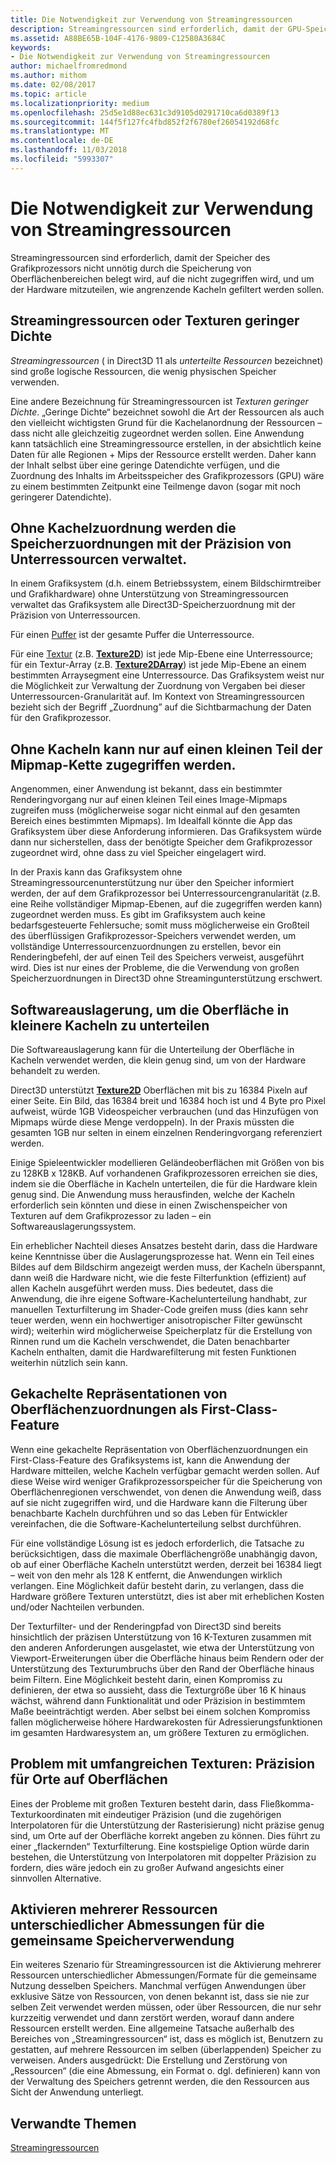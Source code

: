```yaml
---
title: Die Notwendigkeit zur Verwendung von Streamingressourcen
description: Streamingressourcen sind erforderlich, damit der GPU-Speicher nicht unnötig durch die Speicherung von Oberflächenbereichen belegt wird, auf die nicht zugegriffen wird, und um der Hardware mitzuteilen, wie angrenzende Kacheln gefiltert werden sollen.
ms.assetid: A88BE65B-104F-4176-9809-C12580A3684C
keywords:
- Die Notwendigkeit zur Verwendung von Streamingressourcen
author: michaelfromredmond
ms.author: mithom
ms.date: 02/08/2017
ms.topic: article
ms.localizationpriority: medium
ms.openlocfilehash: 25d5e1d88ec631c3d9105d0291710ca6d0389f13
ms.sourcegitcommit: 144f5f127fc4fbd852f2f6780ef26054192d68fc
ms.translationtype: MT
ms.contentlocale: de-DE
ms.lasthandoff: 11/03/2018
ms.locfileid: "5993307"
---
```

# <a name="the-need-for-streaming-resources"></a>Die Notwendigkeit zur Verwendung von Streamingressourcen


Streamingressourcen sind erforderlich, damit der Speicher des Grafikprozessors nicht unnötig durch die Speicherung von Oberflächenbereichen belegt wird, auf die nicht zugegriffen wird, und um der Hardware mitzuteilen, wie angrenzende Kacheln gefiltert werden sollen.

## <a name="span-idstreamingresourcesorsparsetexturesspanspan-idstreamingresourcesorsparsetexturesspanspan-idstreamingresourcesorsparsetexturesspanstreaming-resources-or-sparse-textures"></a><span id="Streaming_resources_or_sparse_textures"></span><span id="streaming_resources_or_sparse_textures"></span><span id="STREAMING_RESOURCES_OR_SPARSE_TEXTURES"></span>Streamingressourcen oder Texturen geringer Dichte


*Streamingressourcen* ( in Direct3D 11 als *unterteilte Ressourcen* bezeichnet) sind große logische Ressourcen, die wenig physischen Speicher verwenden.

Eine andere Bezeichnung für Streamingressourcen ist *Texturen geringer Dichte*. „Geringe Dichte“ bezeichnet sowohl die Art der Ressourcen als auch den vielleicht wichtigsten Grund für die Kachelanordnung der Ressourcen – dass nicht alle gleichzeitig zugeordnet werden sollen. Eine Anwendung kann tatsächlich eine Streamingressource erstellen, in der absichtlich keine Daten für alle Regionen + Mips der Ressource erstellt werden. Daher kann der Inhalt selbst über eine geringe Datendichte verfügen, und die Zuordnung des Inhalts im Arbeitsspeicher des Grafikprozessors (GPU) wäre zu einem bestimmten Zeitpunkt eine Teilmenge davon (sogar mit noch geringerer Datendichte).

## <a name="span-idwithouttilingmemoryallocationsaremanagedatsubresourcegranularityspanspan-idwithouttilingmemoryallocationsaremanagedatsubresourcegranularityspanspan-idwithouttilingmemoryallocationsaremanagedatsubresourcegranularityspanwithout-tiling-memory-allocations-are-managed-at-subresource-granularity"></a><span id="Without_tiling__memory_allocations_are_managed_at_subresource_granularity"></span><span id="without_tiling__memory_allocations_are_managed_at_subresource_granularity"></span><span id="WITHOUT_TILING__MEMORY_ALLOCATIONS_ARE_MANAGED_AT_SUBRESOURCE_GRANULARITY"></span>Ohne Kachelzuordnung werden die Speicherzuordnungen mit der Präzision von Unterressourcen verwaltet.


In einem Grafiksystem (d.h. einem Betriebssystem, einem Bildschirmtreiber und Grafikhardware) ohne Unterstützung von Streamingressourcen verwaltet das Grafiksystem alle Direct3D-Speicherzuordnung mit der Präzision von Unterressourcen.

Für einen [Puffer](introduction-to-buffers.md) ist der gesamte Puffer die Unterressource.

Für eine [Textur](textures.md) (z.B. [**Texture2D**](https://msdn.microsoft.com/library/windows/desktop/ff471525)) ist jede Mip-Ebene eine Unterressource; für ein Textur-Array (z.B. [**Texture2DArray**](https://msdn.microsoft.com/library/windows/desktop/ff471526)) ist jede Mip-Ebene an einem bestimmten Arraysegment eine Unterressource. Das Grafiksystem weist nur die Möglichkeit zur Verwaltung der Zuordnung von Vergaben bei dieser Unterressourcen-Granularität auf. Im Kontext von Streamingressourcen bezieht sich der Begriff „Zuordnung” auf die Sichtbarmachung der Daten für den Grafikprozessor.

## <a name="span-idwithouttilingcantaccessonlyasmallportionofmipmapchainspanspan-idwithouttilingcantaccessonlyasmallportionofmipmapchainspanspan-idwithouttilingcantaccessonlyasmallportionofmipmapchainspanwithout-tiling-cant-access-only-a-small-portion-of-mipmap-chain"></a><span id="Without_tiling__can_t_access_only_a_small_portion_of_mipmap_chain"></span><span id="without_tiling__can_t_access_only_a_small_portion_of_mipmap_chain"></span><span id="WITHOUT_TILING__CAN_T_ACCESS_ONLY_A_SMALL_PORTION_OF_MIPMAP_CHAIN"></span>Ohne Kacheln kann nur auf einen kleinen Teil der Mipmap-Kette zugegriffen werden.


Angenommen, einer Anwendung ist bekannt, dass ein bestimmter Renderingvorgang nur auf einen kleinen Teil eines Image-Mipmaps zugreifen muss (möglicherweise sogar nicht einmal auf den gesamten Bereich eines bestimmten Mipmaps). Im Idealfall könnte die App das Grafiksystem über diese Anforderung informieren. Das Grafiksystem würde dann nur sicherstellen, dass der benötigte Speicher dem Grafikprozessor zugeordnet wird, ohne dass zu viel Speicher eingelagert wird.

In der Praxis kann das Grafiksystem ohne Streamingressourcenunterstützung nur über den Speicher informiert werden, der auf dem Grafikprozessor bei Unterressourcengranularität (z.B. eine Reihe vollständiger Mipmap-Ebenen, auf die zugegriffen werden kann) zugeordnet werden muss. Es gibt im Grafiksystem auch keine bedarfsgesteuerte Fehlersuche; somit muss möglicherweise ein Großteil des überflüssigen Grafikprozessor-Speichers verwendet werden, um vollständige Unterressourcenzuordnungen zu erstellen, bevor ein Renderingbefehl, der auf einen Teil des Speichers verweist, ausgeführt wird. Dies ist nur eines der Probleme, die die Verwendung von großen Speicherzuordnungen in Direct3D ohne Streamingunterstützung erschwert.

## <a name="span-idsoftwarepagingtobreakthesurfaceintosmallertilesspanspan-idsoftwarepagingtobreakthesurfaceintosmallertilesspanspan-idsoftwarepagingtobreakthesurfaceintosmallertilesspansoftware-paging-to-break-the-surface-into-smaller-tiles"></a><span id="Software_paging_to_break_the_surface_into_smaller_tiles"></span><span id="software_paging_to_break_the_surface_into_smaller_tiles"></span><span id="SOFTWARE_PAGING_TO_BREAK_THE_SURFACE_INTO_SMALLER_TILES"></span>Softwareauslagerung, um die Oberfläche in kleinere Kacheln zu unterteilen


Die Softwareauslagerung kann für die Unterteilung der Oberfläche in Kacheln verwendet werden, die klein genug sind, um von der Hardware behandelt zu werden.

Direct3D unterstützt [**Texture2D**](https://msdn.microsoft.com/library/windows/desktop/ff471525) Oberflächen mit bis zu 16384 Pixeln auf einer Seite. Ein Bild, das 16384 breit und 16384 hoch ist und 4 Byte pro Pixel aufweist, würde 1GB Videospeicher verbrauchen (und das Hinzufügen von Mipmaps würde diese Menge verdoppeln). In der Praxis müssten die gesamten 1GB nur selten in einem einzelnen Renderingvorgang referenziert werden.

Einige Spieleentwickler modellieren Geländeoberflächen mit Größen von bis zu 128KB x 128KB. Auf vorhandenen Grafikprozessoren erreichen sie dies, indem sie die Oberfläche in Kacheln unterteilen, die für die Hardware klein genug sind. Die Anwendung muss herausfinden, welche der Kacheln erforderlich sein könnten und diese in einen Zwischenspeicher von Texturen auf dem Grafikprozessor zu laden – ein Softwareauslagerungssystem.

Ein erheblicher Nachteil dieses Ansatzes besteht darin, dass die Hardware keine Kenntnisse über die Auslagerungsprozesse hat. Wenn ein Teil eines Bildes auf dem Bildschirm angezeigt werden muss, der Kacheln überspannt, dann weiß die Hardware nicht, wie die feste Filterfunktion (effizient) auf allen Kacheln ausgeführt werden muss. Dies bedeutet, dass die Anwendung, die ihre eigene Software-Kachelunterteilung handhabt, zur manuellen Texturfilterung im Shader-Code greifen muss (dies kann sehr teuer werden, wenn ein hochwertiger anisotropischer Filter gewünscht wird); weiterhin wird möglicherweise Speicherplatz für die Erstellung von Rinnen rund um die Kacheln verschwendet, die Daten benachbarter Kacheln enthalten, damit die Hardwarefilterung mit festen Funktionen weiterhin nützlich sein kann.

## <a name="span-idmakingtiledrepresentationofsurfaceallocationsafirst-classfeaturespanspan-idmakingtiledrepresentationofsurfaceallocationsafirst-classfeaturespanspan-idmakingtiledrepresentationofsurfaceallocationsafirst-classfeaturespanmaking-tiled-representation-of-surface-allocations-a-first-class-feature"></a><span id="Making_tiled_representation_of_surface_allocations_a_first-class_feature"></span><span id="making_tiled_representation_of_surface_allocations_a_first-class_feature"></span><span id="MAKING_TILED_REPRESENTATION_OF_SURFACE_ALLOCATIONS_A_FIRST-CLASS_FEATURE"></span>Gekachelte Repräsentationen von Oberflächenzuordnungen als First-Class-Feature


Wenn eine gekachelte Repräsentation von Oberflächenzuordnungen ein First-Class-Feature des Grafiksystems ist, kann die Anwendung der Hardware mitteilen, welche Kacheln verfügbar gemacht werden sollen. Auf diese Weise wird weniger Grafikprozessorspeicher für die Speicherung von Oberflächenregionen verschwendet, von denen die Anwendung weiß, dass auf sie nicht zugegriffen wird, und die Hardware kann die Filterung über benachbarte Kacheln durchführen und so das Leben für Entwickler vereinfachen, die die Software-Kachelunterteilung selbst durchführen.

Für eine vollständige Lösung ist es jedoch erforderlich, die Tatsache zu berücksichtigen, dass die maximale Oberflächengröße unabhängig davon, ob auf einer Oberfläche Kacheln unterstützt werden, derzeit bei 16384 liegt – weit von den mehr als 128 K entfernt, die Anwendungen wirklich verlangen. Eine Möglichkeit dafür besteht darin, zu verlangen, dass die Hardware größere Texturen unterstützt, dies ist aber mit erheblichen Kosten und/oder Nachteilen verbunden.

Der Texturfilter- und der Renderingpfad von Direct3D sind bereits hinsichtlich der präzisen Unterstützung von 16 K-Texturen zusammen mit den anderen Anforderungen ausgelastet, wie etwa der Unterstützung von Viewport-Erweiterungen über die Oberfläche hinaus beim Rendern oder der Unterstützung des Texturumbruchs über den Rand der Oberfläche hinaus beim Filtern. Eine Möglichkeit besteht darin, einen Kompromiss zu definieren, der etwa so aussieht, dass die Texturgröße über 16 K hinaus wächst, während dann Funktionalität und oder Präzision in bestimmtem Maße beeinträchtigt werden. Aber selbst bei einem solchen Kompromiss fallen möglicherweise höhere Hardwarekosten für Adressierungsfunktionen im gesamten Hardwaresystem an, um größere Texturen zu ermöglichen.

## <a name="span-idissuewithlargetexturesprecisionforlocationsonsurfacespanspan-idissuewithlargetexturesprecisionforlocationsonsurfacespanspan-idissuewithlargetexturesprecisionforlocationsonsurfacespanissue-with-large-textures-precision-for-locations-on-surface"></a><span id="Issue_with_large_textures__precision_for_locations_on_surface"></span><span id="issue_with_large_textures__precision_for_locations_on_surface"></span><span id="ISSUE_WITH_LARGE_TEXTURES__PRECISION_FOR_LOCATIONS_ON_SURFACE"></span>Problem mit umfangreichen Texturen: Präzision für Orte auf Oberflächen


Eines der Probleme mit großen Texturen besteht darin, dass Fließkomma-Texturkoordinaten mit eindeutiger Präzision (und die zugehörigen Interpolatoren für die Unterstützung der Rasterisierung) nicht präzise genug sind, um Orte auf der Oberfläche korrekt angeben zu können. Dies führt zu einer „flackernden“ Texturfilterung. Eine kostspielige Option würde darin bestehen, die Unterstützung von Interpolatoren mit doppelter Präzision zu fordern, dies wäre jedoch ein zu großer Aufwand angesichts einer sinnvollen Alternative.

## <a name="span-idenablingmultipleresourcesofdifferentdimensionstosharememoryspanspan-idenablingmultipleresourcesofdifferentdimensionstosharememoryspanspan-idenablingmultipleresourcesofdifferentdimensionstosharememoryspanenabling-multiple-resources-of-different-dimensions-to-share-memory"></a><span id="Enabling_multiple_resources_of_different_dimensions_to_share_memory"></span><span id="enabling_multiple_resources_of_different_dimensions_to_share_memory"></span><span id="ENABLING_MULTIPLE_RESOURCES_OF_DIFFERENT_DIMENSIONS_TO_SHARE_MEMORY"></span>Aktivieren mehrerer Ressourcen unterschiedlicher Abmessungen für die gemeinsame Speicherverwendung


Ein weiteres Szenario für Streamingressourcen ist die Aktivierung mehrerer Ressourcen unterschiedlicher Abmessungen/Formate für die gemeinsame Nutzung desselben Speichers. Manchmal verfügen Anwendungen über exklusive Sätze von Ressourcen, von denen bekannt ist, dass sie nie zur selben Zeit verwendet werden müssen, oder über Ressourcen, die nur sehr kurzzeitig verwendet und dann zerstört werden, worauf dann andere Ressourcen erstellt werden. Eine allgemeine Tatsache außerhalb des Bereiches von „Streamingressourcen“ ist, dass es möglich ist, Benutzern zu gestatten, auf mehrere Ressourcen im selben (überlappenden) Speicher zu verweisen. Anders ausgedrückt: Die Erstellung und Zerstörung von „Ressourcen“ (die eine Abmessung, ein Format o. dgl. definieren) kann von der Verwaltung des Speichers getrennt werden, die den Ressourcen aus Sicht der Anwendung unterliegt.

## <a name="span-idrelated-topicsspanrelated-topics"></a><span id="related-topics"></span>Verwandte Themen


[Streamingressourcen](streaming-resources.md)

 

 




